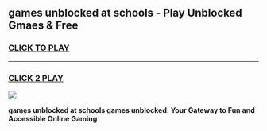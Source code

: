 
## games unblocked at schools - Play Unblocked Gmaes & Free
<h3>
<a href="https://premium.freeplayer.one?title=games_unblocked_at_schools&ref=20F">CLICK TO PLAY</a></h3>
<hr>

<h3>
<a href="https://premium.freeplayer.one?title=games_unblocked_at_schools&ref=20F">CLICK 2 PLAY</a>
  
</h3>

<a href="https://premium.freeplayer.one?title=games_unblocked_at_schools&ref=20F/"><img src="https://clearcache.store/games.png"></a>


**games unblocked at schools games unblocked: Your Gateway to Fun and Accessible Online Gaming**
